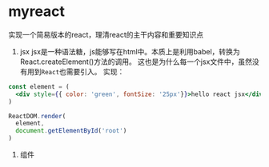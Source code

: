 # myreact
实现一个简易版本的react，理清react的主干内容和重要知识点

1. jsx
jsx是一种语法糖，js能够写在html中。本质上是利用babel，转换为React.createElement()方法的调用。
这也是为什么每一个jsx文件中，虽然没有用到`React`也需要引入。
实现：
```jsx
const element = (
  <div style={{ color: 'green', fontSize: '25px'}}>hello react jsx</div>
)

ReactDOM.render(
  element,
  document.getElementById('root')
)
```

1. 组件